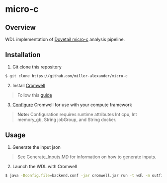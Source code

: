 # micro-c

## Overview
WDL implementation of [Dovetail micro-c](https://micro-c.readthedocs.io/en/latest/index.html) analysis pipeline.

## Installation
1. Git clone this repository
  ```bash
  $ git clone https://github.com/miller-alexander/micro-c
  ```
2. Install [Cromwell](https://github.com/broadinstitute/cromwell)
> Follow this [guide](https://cromwell.readthedocs.io/en/stable/tutorials/FiveMinuteIntro/)
3. [Configure](https://cromwell.readthedocs.io/en/stable/Configuring/) Cromwell for use with your compute framework
> **Note:** Configuration requires runtime attributes Int cpu, Int memory_gb, String jobGroup, and String docker.

## Usage
1. Generate the input json
> See Generate_Inputs.MD for information on how to generate inputs.
2. Launch the WDL with Cromwell
  ```bash
  $ java -Dconfig.file=backend.conf -jar cromwell.jar run -t wdl -m outfile.json -i inputs.json micro_c.wdl
  ```
